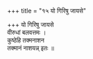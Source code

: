 +++
title = "१५ यो गिरिषु जायसे"

+++
यो गिरिषु जायसे  
वीरुधां बलवत्तमः ।  
कुष्ठेहि तक्मनाशन  
तक्मानं नाशयन्न् इतः ॥
